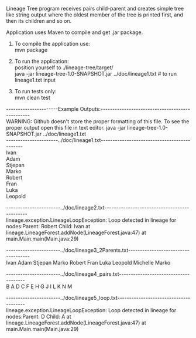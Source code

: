 Lineage Tree program receives pairs child-parent and creates simple tree like string output where the oldest member
of the tree is printed first, and then its children and so on.  

Application uses Maven to compile and get .jar package.  

1) To compile the application use:  
	mvn package  
	
2) To run the application:  
	position yourself to ./lineage-tree/target/  
	java -jar lineage-tree-1.0-SNAPSHOT.jar ../doc/lineage1.txt       # to run lineage1.txt input  
	
3) To run tests only:  
	mvn clean test  

----------------------Example Outputs:------------------------------------------------  
WARNING: Github doesn't store the proper formatting of this file.
To see the proper output open this file in text editor.
java -jar lineage-tree-1.0-SNAPSHOT.jar ../doc/lineage1.txt  
----------------------../doc/lineage1.txt---------------------------------------------  
Ivan  
    Adam  
        Stjepan  
            Marko  
            Robert  
    Fran  
Luka  
    Leopold  
	
-----------------------../doc/lineage2.txt---------------------------------------------  
lineage.exception.LineageLoopException: Loop detected in lineage for nodes:Parent: Robert Child: Ivan
	at lineage.LineageForest.addNode(LineageForest.java:47)
	at main.Main.main(Main.java:29)
	
-----------------------../doc/lineage3_2Parents.txt------------------------------------    
Ivan
    Adam
        Stjepan
            Marko
            Robert
    Fran
Luka
    Leopold
Michelle
    Marko
	
-----------------------../doc/lineage4_pairs.txt--------------------------------------   
B
    A
D
    C
F
    E
H
    G
J
    I
L
    K
N
    M
	
-----------------------../doc/lineage5_loop.txt---------------------------------------	
lineage.exception.LineageLoopException: Loop detected in lineage for nodes:Parent: D Child: A
	at lineage.LineageForest.addNode(LineageForest.java:47)
	at main.Main.main(Main.java:29)

